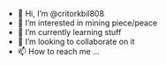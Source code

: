 - 👋 Hi, I’m @critorkbil808
- 👀 I’m interested in mining piece/peace
- 🌱 I’m currently learning stuff
- 💞️ I’m looking to collaborate on it
- 📫 How to reach me ...

<!---
critorkbil808/critorkbil808 is a ✨ special ✨ repository because its `README.md` (this file) appears on your GitHub profile.
You can click the Preview link to take a look at your changes.
--->

